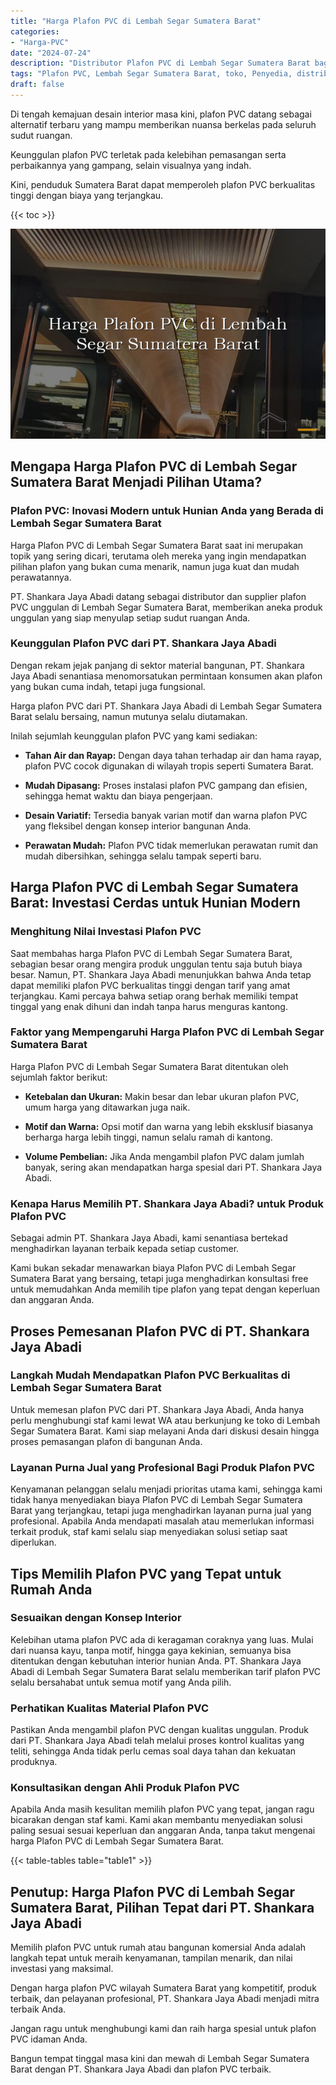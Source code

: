 ```yaml
---
title: "Harga Plafon PVC di Lembah Segar Sumatera Barat"
categories: 
- "Harga-PVC"
date: "2024-07-24"
description: "Distributor Plafon PVC di Lembah Segar Sumatera Barat bagi tempat tinggal, perkantoran, serta ritel. Panel terbaik, beragam motif, pilihan warna modern, dengan servis penempatan dikerjakan oleh tim berpengalaman serta jaminan resmi!|Layanan penjualan Plafon PVC di Lembah Segar Sumatera Barat bagi kebutuhan hunian, kantor, maupun gerai, dengan panel berkualitas dan pemasangan oleh tim berpengalaman dan kepastian resmi.|Pilihan Plafon PVC di Lembah Segar Sumatera Barat yang terpercaya untuk hunian, perkantoran, serta toko, bersama material unggulan dan pemasangan ditangani oleh teknisi profesional serta kepastian resmi.|Penyediaan Plafon PVC di Lembah Segar Sumatera Barat bagi hunian, office, serta toko, beserta panel berkualitas dan penempatan ditangani oleh tim ahli, lengkap beserta garansi resmi.}"
tags: "Plafon PVC, Lembah Segar Sumatera Barat, toko, Penyedia, distributor"
draft: false
---
```


Di tengah kemajuan desain interior masa kini, plafon PVC datang sebagai alternatif terbaru yang mampu memberikan nuansa berkelas pada seluruh sudut ruangan.

Keunggulan plafon PVC terletak pada kelebihan pemasangan serta perbaikannya yang gampang, selain visualnya yang indah.

Kini, penduduk Sumatera Barat dapat memperoleh plafon PVC berkualitas tinggi dengan biaya yang terjangkau.

{{< toc >}}

![Harga Plafon PVC di Lembah Segar Sumatera Barat](/images/Harga-PVC/Harga-Plafon-PVC-di-Lembah-Segar-Sumatera-Barat.png)


## Mengapa Harga Plafon PVC di Lembah Segar Sumatera Barat Menjadi Pilihan Utama?

### Plafon PVC: Inovasi Modern untuk Hunian Anda yang Berada di Lembah Segar Sumatera Barat

Harga Plafon PVC di Lembah Segar Sumatera Barat saat ini merupakan topik yang sering dicari, terutama oleh mereka yang ingin mendapatkan pilihan plafon yang bukan cuma menarik, namun juga kuat dan mudah perawatannya.

PT. Shankara Jaya Abadi datang sebagai distributor dan supplier plafon PVC unggulan di Lembah Segar Sumatera Barat, memberikan aneka produk unggulan yang siap menyulap setiap sudut ruangan Anda.

### Keunggulan Plafon PVC dari PT. Shankara Jaya Abadi

Dengan rekam jejak panjang di sektor material bangunan, PT. Shankara Jaya Abadi senantiasa menomorsatukan permintaan konsumen akan plafon yang bukan cuma indah, tetapi juga fungsional.

Harga plafon PVC dari PT. Shankara Jaya Abadi di Lembah Segar Sumatera Barat selalu bersaing, namun mutunya selalu diutamakan.

Inilah sejumlah keunggulan plafon PVC yang kami sediakan:

- **Tahan Air dan Rayap:** Dengan daya tahan terhadap air dan hama rayap, plafon PVC cocok digunakan di wilayah tropis seperti Sumatera Barat.

- **Mudah Dipasang:** Proses instalasi plafon PVC gampang dan efisien, sehingga hemat waktu dan biaya pengerjaan.

- **Desain Variatif:** Tersedia banyak varian motif dan warna plafon PVC yang fleksibel dengan konsep interior bangunan Anda.

- **Perawatan Mudah:** Plafon PVC tidak memerlukan perawatan rumit dan mudah dibersihkan, sehingga selalu tampak seperti baru.

## Harga Plafon PVC di Lembah Segar Sumatera Barat: Investasi Cerdas untuk Hunian Modern

### Menghitung Nilai Investasi Plafon PVC

Saat membahas harga Plafon PVC di Lembah Segar Sumatera Barat, sebagian besar orang mengira produk unggulan tentu saja butuh biaya besar. Namun, PT. Shankara Jaya Abadi menunjukkan bahwa Anda tetap dapat memiliki plafon PVC berkualitas tinggi dengan tarif yang amat terjangkau. Kami percaya bahwa setiap orang berhak memiliki tempat tinggal yang enak dihuni dan indah tanpa harus menguras kantong.

### Faktor yang Mempengaruhi Harga Plafon PVC di Lembah Segar Sumatera Barat

Harga Plafon PVC di Lembah Segar Sumatera Barat ditentukan oleh sejumlah faktor berikut:

- **Ketebalan dan Ukuran:** Makin besar dan lebar ukuran plafon PVC, umum harga yang ditawarkan juga naik.

- **Motif dan Warna:** Opsi motif dan warna yang lebih eksklusif biasanya berharga harga lebih tinggi, namun selalu ramah di kantong.

- **Volume Pembelian:** Jika Anda mengambil plafon PVC dalam jumlah banyak, sering akan mendapatkan harga spesial dari PT. Shankara Jaya Abadi.

### Kenapa Harus Memilih PT. Shankara Jaya Abadi? untuk Produk Plafon PVC

Sebagai admin PT. Shankara Jaya Abadi, kami senantiasa bertekad menghadirkan layanan terbaik kepada setiap customer.

Kami bukan sekadar menawarkan biaya Plafon PVC di Lembah Segar Sumatera Barat yang bersaing, tetapi juga menghadirkan konsultasi free untuk memudahkan Anda memilih tipe plafon yang tepat dengan keperluan dan anggaran Anda.

## Proses Pemesanan Plafon PVC di PT. Shankara Jaya Abadi

### Langkah Mudah Mendapatkan Plafon PVC Berkualitas di Lembah Segar Sumatera Barat

Untuk memesan plafon PVC dari PT. Shankara Jaya Abadi, Anda hanya perlu menghubungi staf kami lewat WA atau berkunjung ke toko di Lembah Segar Sumatera Barat. Kami siap melayani Anda dari diskusi desain hingga proses pemasangan plafon di bangunan Anda.

### Layanan Purna Jual yang Profesional Bagi Produk Plafon PVC

Kenyamanan pelanggan selalu menjadi prioritas utama kami, sehingga kami tidak hanya menyediakan biaya Plafon PVC di Lembah Segar Sumatera Barat yang terjangkau, tetapi juga menghadirkan layanan purna jual yang profesional. Apabila Anda mendapati masalah atau memerlukan informasi terkait produk, staf kami selalu siap menyediakan solusi setiap saat diperlukan.

## Tips Memilih Plafon PVC yang Tepat untuk Rumah Anda

### Sesuaikan dengan Konsep Interior

Kelebihan utama plafon PVC ada di keragaman coraknya yang luas. Mulai dari nuansa kayu, tanpa motif, hingga gaya kekinian, semuanya bisa ditentukan dengan kebutuhan interior hunian Anda. PT. Shankara Jaya Abadi di Lembah Segar Sumatera Barat selalu memberikan tarif plafon PVC selalu bersahabat untuk semua motif yang Anda pilih.

### Perhatikan Kualitas Material Plafon PVC

Pastikan Anda mengambil plafon PVC dengan kualitas unggulan. Produk dari PT. Shankara Jaya Abadi telah melalui proses kontrol kualitas yang teliti, sehingga Anda tidak perlu cemas soal daya tahan dan kekuatan produknya.

### Konsultasikan dengan Ahli Produk Plafon PVC

Apabila Anda masih kesulitan memilih plafon PVC yang tepat, jangan ragu bicarakan dengan staf kami. Kami akan membantu menyediakan solusi paling sesuai sesuai keperluan dan anggaran Anda, tanpa takut mengenai harga Plafon PVC di Lembah Segar Sumatera Barat.

{{< table-tables table="table1" >}}

## Penutup: Harga Plafon PVC di Lembah Segar Sumatera Barat, Pilihan Tepat dari PT. Shankara Jaya Abadi

Memilih plafon PVC untuk rumah atau bangunan komersial Anda adalah langkah tepat untuk meraih kenyamanan, tampilan menarik, dan nilai investasi yang maksimal.

Dengan harga plafon PVC wilayah Sumatera Barat yang kompetitif, produk terbaik, dan pelayanan profesional, PT. Shankara Jaya Abadi menjadi mitra terbaik Anda.

Jangan ragu untuk menghubungi kami dan raih harga spesial untuk plafon PVC idaman Anda.

Bangun tempat tinggal masa kini dan mewah di Lembah Segar Sumatera Barat dengan PT. Shankara Jaya Abadi dan plafon PVC terbaik.